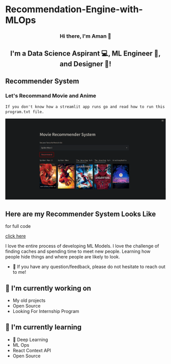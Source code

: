# Recommendation-Engine-with-MLOps

<h3 align="center">
Hi there, I'm Aman</a> 👋
</h3>

<h2 align="center">
I'm a Data Science Aspirant 💻, ML Engineer 📸, and Designer 🎨!
</h2> 


## Recommender System
### Let's Recommand Movie and Anime
 ```
 If you don't know how a streamlit app runs go and read how to run this program.txt file.
 ```

 <img src="image.png" alt="Alt text" title="Optional title">

 ## Here are my Recommender System Looks Like

 <!-- want to this data check the file  -->

for full code

[click here](https://drive.google.com/file/d/1rZ_pBwia1zVb5TriH2RChCj6Dy2ZmEnO/view?usp=drivesdk)



I love the entire process of developing ML Models. I love the challenge of finding caches and spending time to meet new people. Learning how people hide things and where people are likely to look.




- 💬 If you have any question/feedback, please do not hesitate to reach out to me!

## 🔭 I'm currently working on

- My old projects
- Open Source
- Looking For Internship Program


## 🌱 I'm currently learning

- 📱 Deep Learning
- ML Ops
- React Context API
- Open Source  

